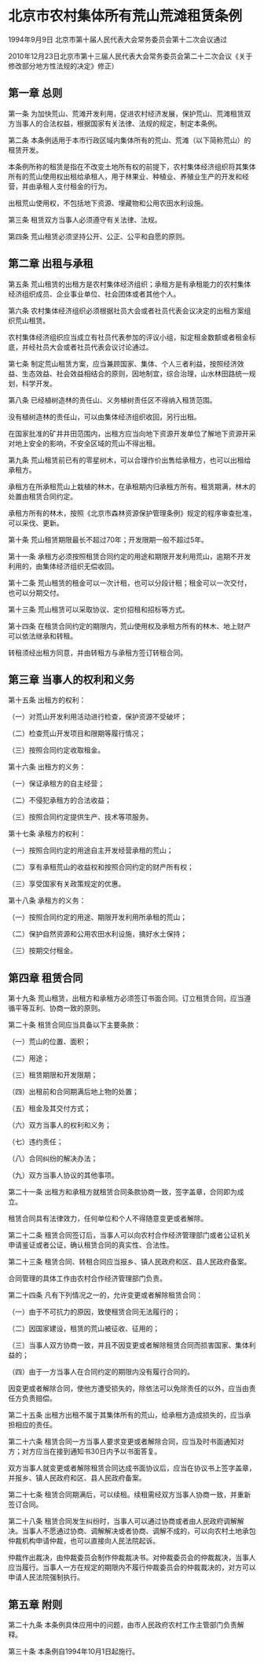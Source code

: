 # 北京市农村集体所有荒山荒滩租赁条例

1994年9月9日 北京市第十届人民代表大会常务委员会第十二次会议通过

2010年12月23日北京市第十三届人民代表大会常务委员会第二十二次会议《关于修改部分地方性法规的决定》修正）

<!-- INFO END -->

## 第一章  总则

第一条 为加快荒山、荒滩开发利用，促进农村经济发展，保护荒山、荒滩租赁双方当事人的合法权益，根据国家有关法律、法规的规定，制定本条例。

第二条 本条例适用于本市行政区域内集体所有的荒山、荒滩（以下简称荒山）的租赁开发。

本条例所称的租赁是指在不改变土地所有权的前提下，农村集体经济组织将其集体所有的荒山使用权出租给承租人，用于林果业、种植业、养殖业生产的开发和经营，并由承租人支付租金的行为。

出租荒山使用权，不包括地下资源、埋藏物和公用农田水利设施。

第三条 租赁双方当事人必须遵守有关法律、法规。

第四条 荒山租赁必须坚持公开、公正、公平和自愿的原则。

## 第二章  出租与承租

第五条 荒山租赁的出租方是农村集体经济组织；承租方是有承租能力的农村集体经济组织成员、企业事业单位、社会团体或者其他个人。

第六条 农村集体经济组织必须根据社员大会或者社员代表会议决定的出租方案组织荒山租赁。

农村集体经济组织应当成立有社员代表参加的评议小组，拟定租金数额或者租金标底，并经社员大会或者社员代表会议讨论通过。

第七条 制定荒山租赁方案，应当兼顾国家、集体、个人三者利益，按照经济效益、生态效益、社会效益相结合的原则，因地制宜，综合治理，山水林田路统一规划，科学开发。

第八条 已经植树造林的责任山、义务植树责任区不得纳入租赁范围。

没有植树造林的责任山，可以由集体经济组织收回，另行出租。

在国家批准的矿井井田范围内，出租方应当向地下资源开发单位了解地下资源开采对地上安全的影响，不安全区域的荒山不得出租。

第九条 荒山租赁前已有的零星树木，可以合理作价出售给承租方，也可以出租给承租方。

承租方在所承租荒山上栽植的林木，在承租期内归承租方所有。租赁期满，林木的处置由租赁合同约定。

承租方所有的林木，按照《北京市森林资源保护管理条例》规定的程序审查批准，可以采伐、更新。

第十条 荒山租赁期限最长不超过70年；开发限期一般不超过5年。

第十一条 承租方必须按照租赁合同约定的用途和期限开发利用荒山，逾期不开发利用的，由集体经济组织无偿收回。

第十二条 荒山租赁的租金可以一次计租，也可以分段计租；租金可以一次交付，也可以分期交付。

第十三条 荒山租赁可以采取协议、定价招租和招标等方式。

第十四条 在租赁合同约定的期限内，荒山使用权及承租方所有的林木、地上财产可以依法继承和转租。

转租须经出租方同意，并由转租方与承租方签订转租合同。

## 第三章  当事人的权利和义务

第十五条 出租方的权利：

（一）对荒山开发利用活动进行检查，保护资源不受破坏；

（二）检查荒山开发项目和限期等履行情况；

（三）按照合同约定收取租金。

第十六条 出租方的义务：

（一）保证承租方的自主经营；

（二）不侵犯承租方的合法收益；

（三）按照合同约定提供生产、技术等项服务。

第十七条 承租方的权利：

（一）按照合同约定的用途自主开发经营承租的荒山；

（二）享有承租荒山的收益权和按照合同约定的财产所有权；

（三）享受国家有关政策规定的优惠。

第十八条 承租方的义务：

（一）按照合同约定的用途、期限开发利用所承租的荒山；

（二）保护自然资源和公用农田水利设施，搞好水土保持；

（三）按期交付租金。

## 第四章  租赁合同

第十九条 荒山租赁，出租方和承租方必须签订书面合同。订立租赁合同，应当遵循平等互利、协商一致的原则。

第二十条 租赁合同应当具备以下主要条款：

（一）荒山的位置、面积；

（二）用途；

（三）租赁期限和开发限期；

（四）出租前和合同期满后地上物的处置；

（五）租金及其交付方式；

（六）双方当事人的权利和义务；

（七）违约责任；

（八）合同纠纷的解决办法；

（九）双方当事人协议的其他事项。

第二十一条 出租方和承租方就租赁合同条款协商一致，签字盖章，合同即为成立。

租赁合同具有法律效力，任何单位和个人不得随意变更或者解除。

第二十二条 租赁合同签订后，当事人可以向农村合作经济管理部门或者公证机关申请鉴证或者公证，确认租赁合同的真实性、合法性。

第二十三条 租赁合同、转租合同应当报乡、镇人民政府和区、县人民政府备案。

合同管理的具体工作由农村合作经济管理部门负责。

第二十四条 凡有下列情况之一的，允许变更或者解除租赁合同：

（一）由于不可抗力的原因，致使租赁合同无法履行的；

（二）因国家建设，租赁的荒山被征收、征用的；

（三）当事人双方协商一致，并且不因变更或者解除租赁合同而损害国家、集体利益的；

（四）由于一方当事人在合同约定的期限内没有履行合同的。

因变更或者解除合同，使他方遭受损失的，除依法可以免除责任的以外，应当由责任方负责赔偿。

第二十五条 出租方出租不属于其集体所有的荒山，给承租方造成损失的，应当承担相应的责任。

第二十六条 租赁合同一方当事人要求变更或者解除合同，应当及时书面通知对方；对方应当在接到通知书30日内予以书面答复。

双方当事人就变更或者解除租赁合同达成书面协议后，应当在协议书上签字盖章，并报乡、镇人民政府和区、县人民政府备案。

第二十七条 租赁合同期满后，可以续租。续租需经双方当事人协商一致，并重新签订合同。

第二十八条 租赁合同发生纠纷时，当事人可以通过协商或者由人民政府调解解决。当事人不愿通过协商、调解解决或者协商、调解不成的，可以向农村土地承包仲裁机构申请仲裁，也可以直接向人民法院起诉。

仲裁作出裁决，由仲裁委员会制作仲裁裁决书。对仲裁委员会的仲裁裁决，当事人应当履行。当事人一方在规定的期限内不履行仲裁委员会的仲裁裁决的，对方可以申请人民法院强制执行。

## 第五章  附则

第二十九条 本条例具体应用中的问题，由市人民政府农村工作主管部门负责解释。

第三十条 本条例自1994年10月1日起施行。